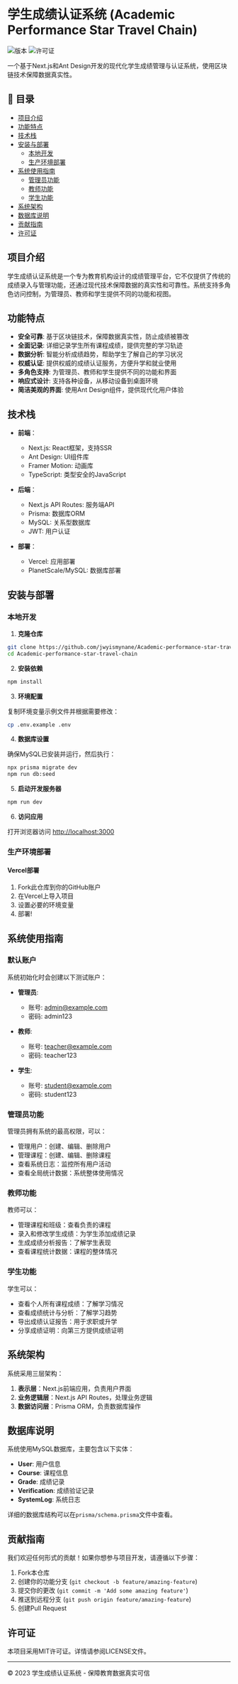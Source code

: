 # 学生成绩认证系统 (Academic Performance Star Travel Chain)

![版本](https://img.shields.io/badge/版本-1.0.0-blue)
![许可证](https://img.shields.io/badge/许可证-MIT-green)

一个基于Next.js和Ant Design开发的现代化学生成绩管理与认证系统，使用区块链技术保障数据真实性。

## 📝 目录

- [项目介绍](#项目介绍)
- [功能特点](#功能特点)
- [技术栈](#技术栈)
- [安装与部署](#安装与部署)
  - [本地开发](#本地开发)
  - [生产环境部署](#生产环境部署)
- [系统使用指南](#系统使用指南)
  - [管理员功能](#管理员功能)
  - [教师功能](#教师功能)
  - [学生功能](#学生功能)
- [系统架构](#系统架构)
- [数据库说明](#数据库说明)
- [贡献指南](#贡献指南)
- [许可证](#许可证)

## 项目介绍

学生成绩认证系统是一个专为教育机构设计的成绩管理平台，它不仅提供了传统的成绩录入与管理功能，还通过现代技术保障数据的真实性和可靠性。系统支持多角色访问控制，为管理员、教师和学生提供不同的功能和视图。

## 功能特点

- **安全可靠**: 基于区块链技术，保障数据真实性，防止成绩被篡改
- **全面记录**: 详细记录学生所有课程成绩，提供完整的学习轨迹
- **数据分析**: 智能分析成绩趋势，帮助学生了解自己的学习状况
- **权威认证**: 提供权威的成绩认证服务，方便升学和就业使用
- **多角色支持**: 为管理员、教师和学生提供不同的功能和界面
- **响应式设计**: 支持各种设备，从移动设备到桌面环境
- **简洁美观的界面**: 使用Ant Design组件，提供现代化用户体验

## 技术栈

- **前端**：
  - Next.js: React框架，支持SSR
  - Ant Design: UI组件库
  - Framer Motion: 动画库
  - TypeScript: 类型安全的JavaScript

- **后端**：
  - Next.js API Routes: 服务端API
  - Prisma: 数据库ORM
  - MySQL: 关系型数据库
  - JWT: 用户认证

- **部署**：
  - Vercel: 应用部署
  - PlanetScale/MySQL: 数据库部署

## 安装与部署

### 本地开发

1. **克隆仓库**

```bash
git clone https://github.com/jwyismynane/Academic-performance-star-travel-chain.git
cd Academic-performance-star-travel-chain
```

2. **安装依赖**

```bash
npm install
```

3. **环境配置**

复制环境变量示例文件并根据需要修改：

```bash
cp .env.example .env
```

4. **数据库设置**

确保MySQL已安装并运行，然后执行：

```bash
npx prisma migrate dev
npm run db:seed
```

5. **启动开发服务器**

```bash
npm run dev
```

6. **访问应用**

打开浏览器访问 [http://localhost:3000](http://localhost:3000)

### 生产环境部署

#### Vercel部署

1. Fork此仓库到你的GitHub账户
2. 在Vercel上导入项目
3. 设置必要的环境变量
4. 部署!

## 系统使用指南

### 默认账户

系统初始化时会创建以下测试账户：

- **管理员**:
  - 账号: admin@example.com
  - 密码: admin123

- **教师**:
  - 账号: teacher@example.com
  - 密码: teacher123

- **学生**:
  - 账号: student@example.com
  - 密码: student123

### 管理员功能

管理员拥有系统的最高权限，可以：

- 管理用户：创建、编辑、删除用户
- 管理课程：创建、编辑、删除课程
- 查看系统日志：监控所有用户活动
- 查看全局统计数据：系统整体使用情况

### 教师功能

教师可以：

- 管理课程和班级：查看负责的课程
- 录入和修改学生成绩：为学生添加成绩记录
- 生成成绩分析报告：了解学生表现
- 查看课程统计数据：课程的整体情况

### 学生功能

学生可以：

- 查看个人所有课程成绩：了解学习情况
- 查看成绩统计与分析：了解学习趋势
- 导出成绩认证报告：用于求职或升学
- 分享成绩证明：向第三方提供成绩证明

## 系统架构

系统采用三层架构：

1. **表示层**：Next.js前端应用，负责用户界面
2. **业务逻辑层**：Next.js API Routes，处理业务逻辑
3. **数据访问层**：Prisma ORM，负责数据库操作

## 数据库说明

系统使用MySQL数据库，主要包含以下实体：

- **User**: 用户信息
- **Course**: 课程信息
- **Grade**: 成绩记录
- **Verification**: 成绩验证记录
- **SystemLog**: 系统日志

详细的数据库结构可以在`prisma/schema.prisma`文件中查看。

## 贡献指南

我们欢迎任何形式的贡献！如果你想参与项目开发，请遵循以下步骤：

1. Fork本仓库
2. 创建你的功能分支 (`git checkout -b feature/amazing-feature`)
3. 提交你的更改 (`git commit -m 'Add some amazing feature'`)
4. 推送到远程分支 (`git push origin feature/amazing-feature`)
5. 创建Pull Request

## 许可证

本项目采用MIT许可证。详情请参阅LICENSE文件。

---

© 2023 学生成绩认证系统 - 保障教育数据真实可信 